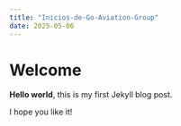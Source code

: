 ```yaml
---
title: "Inicios-de-Go-Aviation-Group"
date: 2025-05-06
---
```


# Welcome

**Hello world**, this is my first Jekyll blog post.

I hope you like it!
